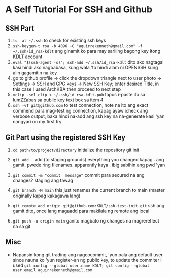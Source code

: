 # A Self Tutorial For SSH and Github

## SSH Part
1. `ls -al ~/.ssh` to check for existing ssh keys
2. `ssh-keygen-t rsa -b 4096 -C "aguirrekenneth@gmail.com" -f ~/.ssh/id_rsa-kdlt` ang ginamit ko para may sariling bagong key itong KDLT account
3. `eval "$(ssh-agent -s)"; ssh-add ~/.ssh/id_rsa-kdlt` dito ako nagtagal kasi hindi ako nagbabasa, kung wala 'to hindi alam ni OPENSSH kung alin gagamitin na key
4. go to github profile -> click the dropdown triangle next to user photo -> Settings -> SSH and GPG keys -> New SSH Key; enter desired Title, in this case I used ArchKBA then proceed to next step
5. `xclip -sel clip < ~/.ssh/id_rsa-kdlt.pub` tapos i-paste ito sa lumZZabas sa public key text box sa item 4
6. `ssh -vT git@github.com` to test connection, note na ito ang exact commend para mag-test ng connection, kapag ayaw icheck ang verbose output, baka hindi na-add ang ssh key na na-generate kasi 'yan nangyari on my first try

## Git Part using the registered SSH Key

1. `cd path/to/project/directory` initialize the repository
git init

2. `git add .` add (to staging grounds) everything you changed kapag . ang gamit. pwede ring filenames. apparently kaya . ibig sabihin ang pwd 'yan
3. `git commit -m "commit  message"` commit para secured na ang changes? staging ang tawag
4. `git branch -M main` this just renames the current branch to main (master originally kapag kakagawa lang)
5. `git remote add origin git@github.com:KDLT/ssh-test-init.git` ssh ang gamit dito, once lang magaadd para makilala ng remote ang local
6. `git push -u origin main` ganito magbato ng changes na magrereflect na sa git

## Misc

- Napansin kong git trading ang nagcocommit, 'yun pala ang default user since nauna ko 'yun register-an ng public key, to update the commiter I used `git config --global user.name KDLT; git config --global user.email aguirrekenneth@gmail.com`
